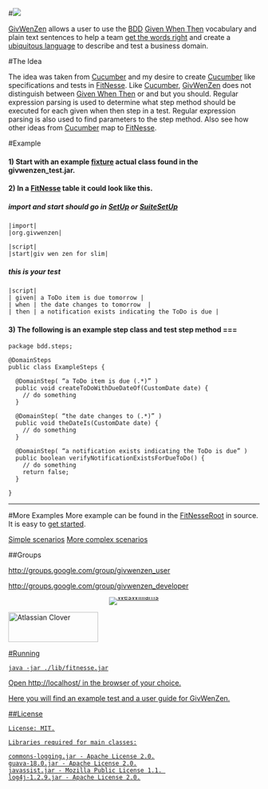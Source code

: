 #![](http://code.google.com/p/givwenzen/logo?logo_id=1253844639&nonsense=something_that_ends_with.png)

[GivWenZen](http://code.google.com/p/givwenzen) allows a user to use the [BDD](http://behaviour-driven.org/) [Given When Then](http://wiki.github.com/aslakhellesoy/cucumber/given-when-then) vocabulary and plain text sentences to help a team [get the words right](http://behaviour-driven.org/GettingTheWordsRight) and create a [ubiquitous language](http://behaviour-driven.org/UbiquitousLanguage) to describe and test a business domain.

#The Idea

The idea was taken from [Cucumber](http://cukes.info/) and my desire to create [Cucumber](http://cukes.info/) like specifications and tests in [FitNesse](http://fitnesse.org/). Like [Cucumber](http://cukes.info/), [GivWenZen](http://code.google.com/p/givwenzen) does not distinguish between [Given When Then](http://wiki.github.com/aslakhellesoy/cucumber/given-when-then) or and but you should. Regular expression parsing is used to determine what step method should be executed for each given when then step in a test. Regular expression parsing is also used to find parameters to the step method. Also see how other ideas from [Cucumber](http://cukes.info/) map to [FitNesse](http://fitnesse.org/).

#Example
#### 1) Start with an example [fixture](http://code.google.com/p/givwenzen/wiki/ExampleSlimFixture) actual class found in the givwenzen_test.jar.

#### 2) In a [FitNesse](http://fitnesse.org/) table it could look like this.

##### import and start should go in [SetUp](http://fitnesse.org/FitNesse.UserGuide.SpecialPages) or [SuiteSetUp](http://fitnesse.org/FitNesse.UserGuide.SpecialPages)

```
|import|
|org.givwenzen|

|script|
|start|giv wen zen for slim|
```
##### this is your test 
```
|script|
| given| a ToDo item is due tomorrow |
| when | the date changes to tomorrow  |
| then | a notification exists indicating the ToDo is due |
```
#### 3) The following is an example step class and test step method ===
```
package bdd.steps;

@DomainSteps
public class ExampleSteps {

  @DomainStep( “a ToDo item is due (.*)” )
  public void createToDoWithDueDateOf(CustomDate date) {
    // do something
  }

  @DomainStep( “the date changes to (.*)” )
  public void theDateIs(CustomDate date) {
    // do something
  }

  @DomainStep( “a notification exists indicating the ToDo is due” )
  public boolean verifyNotificationExistsForDueToDo() {
    // do something
    return false;
  }

}
```
-----

#More Examples
More example can be found in the [FitNesseRoot](https://github.com/weswilliams/GivWenZen/tree/master/src/examples) in source.  It is easy to [get started](https://github.com/weswilliams/GivWenZen/wiki).

[Simple scenarios](http://code.google.com/p/givwenzen/source/browse/#svn/trunk/FitNesseRoot/GivWenZenTests/SimpleStepScenario)
[More complex scenarios](http://code.google.com/p/givwenzen/source/browse/#svn/trunk/FitNesseRoot/GivWenZenTests/ComplexStepScenario)

##Groups

http://groups.google.com/group/givwenzen_user

http://groups.google.com/group/givwenzen_developer

<p style="margin-top:10px; margin-bottom:0; padding-bottom:0; text-align:center; line-height:0"><a target="_blank" href="http://feeds.feedburner.com/~r/weswilliams/~6/1"><img src="http://feeds.feedburner.com/weswilliams.1.gif" alt="WesWilliams" style="border:0">

<a href="http://www.atlassian.com/software/clover" title="Atlassian Clover"><img border="0" width="180" height="60" alt="Atlassian Clover" src="http://www.atlassian.com/software/clover/images/badges/v1/lg_clover.png">

#Running
```
java -jar ./lib/fitnesse.jar
```
Open http://localhost/ in the browser of your choice.

Here you will find an example test and a user guide for GivWenZen.

##License
```
License: MIT.

Libraries required for main classes:

commons-logging.jar - Apache License 2.0.
guava-18.0.jar - Apache License 2.0.
javassist.jar - Mozilla Public License 1.1. 
log4j-1.2.9.jar - Apache License 2.0.
```

